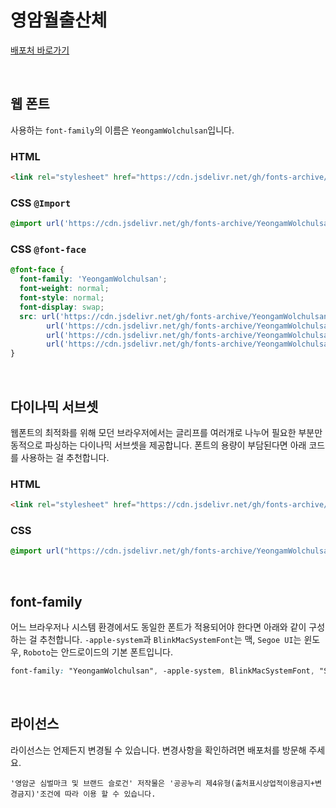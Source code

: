 # 영암월출산체

[배포처 바로가기]([http://www.vitro.co.kr/vitro/font.html](https://www.yeongam.go.kr/home/www/new_plus/introduce/introduce_11/introduce_11_05))

&nbsp;

## 웹 폰트

사용하는 `font-family`의 이름은 `YeongamWolchulsan`입니다.

### HTML

```html
<link rel="stylesheet" href="https://cdn.jsdelivr.net/gh/fonts-archive/YeongamWolchulsan/YeongamWolchulsan.css" type="text/css"/>
```

### CSS `@Import`

```css
@import url('https://cdn.jsdelivr.net/gh/fonts-archive/YeongamWolchulsan/YeongamWolchulsan.css');
```

### CSS `@font-face`

```css
@font-face {
  font-family: 'YeongamWolchulsan';
  font-weight: normal;
  font-style: normal;
  font-display: swap;
  src: url('https://cdn.jsdelivr.net/gh/fonts-archive/YeongamWolchulsan/YeongamWolchulsan.woff2') format('woff2'),
        url('https://cdn.jsdelivr.net/gh/fonts-archive/YeongamWolchulsan/YeongamWolchulsan.woff') format('woff'),
        url('https://cdn.jsdelivr.net/gh/fonts-archive/YeongamWolchulsan/YeongamWolchulsan.otf') format('opentype'),
        url('https://cdn.jsdelivr.net/gh/fonts-archive/YeongamWolchulsan/YeongamWolchulsan.ttf') format('truetype');
}
```

&nbsp;

## 다이나믹 서브셋

웹폰트의 최적화를 위해 모던 브라우저에서는 글리프를 여러개로 나누어 필요한 부분만 동적으로 파싱하는 다이나믹 서브셋을 제공합니다. 폰트의 용량이 부담된다면 아래 코드를 사용하는 걸 추천합니다.

### HTML

```html
<link rel="stylesheet" href="https://cdn.jsdelivr.net/gh/fonts-archive/YeongamWolchulsan/subsets/YeongamWolchulsan-dynamic-subset.css" type="text/css"/>
```

### CSS

```css
@import url("https://cdn.jsdelivr.net/gh/fonts-archive/YeongamWolchulsan/subsets/YeongamWolchulsan-dynamic-subset.css");
```

&nbsp;

## font-family

어느 브라우저나 시스템 환경에서도 동일한 폰트가 적용되어야 한다면 아래와 같이 구성하는 걸 추천합니다. `-apple-system`과 `BlinkMacSystemFont`는 맥, `Segoe UI`는 윈도우, `Roboto`는 안드로이드의 기본 폰트입니다.

```css
font-family: "YeongamWolchulsan", -apple-system, BlinkMacSystemFont, "Segoe UI",Roboto, Oxygen, Ubuntu, Cantarell, "Open Sans", "Helvetica Neue", sans-serif;
```

&nbsp;

## 라이선스

라이선스는 언제든지 변경될 수 있습니다. 변경사항을 확인하려면 배포처를 방문해 주세요.

```
'영암군 심벌마크 및 브랜드 슬로건' 저작물은 '공공누리 제4유형(출처표시상업적이용금지+변경금지)'조건에 따라 이용 할 수 있습니다.
```
